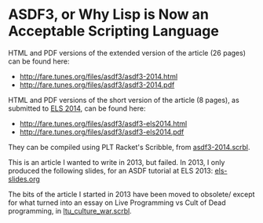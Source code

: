 ASDF3, or Why Lisp is Now an Acceptable Scripting Language
==========================================================

HTML and PDF versions of the extended version of the article (26 pages)
can be found here:

  * http://fare.tunes.org/files/asdf3/asdf3-2014.html
  * http://fare.tunes.org/files/asdf3/asdf3-2014.pdf

HTML and PDF versions of the short version of the article (8 pages),
as submitted to [ELS 2014](http://www.european-lisp-symposium.org/),
can be found here:

  * http://fare.tunes.org/files/asdf3/asdf3-els2014.html
  * http://fare.tunes.org/files/asdf3/asdf3-els2014.pdf

They can be compiled using PLT Racket's Scribble, from
[asdf3-2014.scrbl](https://github.com/fare/asdf3-2013/blob/master/asdf3-2014.scrbl).

This is an article I wanted to write in 2013, but failed.
In 2013, I only produced the following slides, for an ASDF tutorial at ELS 2013:
[els-slides.org](https://github.com/fare/asdf3-2013/blob/master/els-slides.org)

The bits of the article I started in 2013 have been moved to obsolete/
except for what turned into an essay on Live Programming vs Cult of Dead programming, in
[ltu_culture_war.scrbl](https://github.com/fare/asdf3-2013/blob/master/ltu_culture_war.scrbl).
